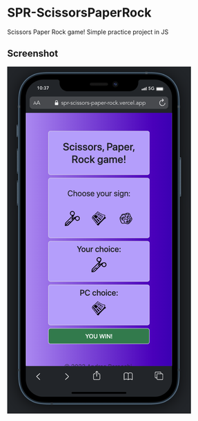# SPR-ScissorsPaperRock
Scissors Paper Rock game! Simple practice project in JS

## Screenshot
![Screenshot Web App](screenWebApp.png)
